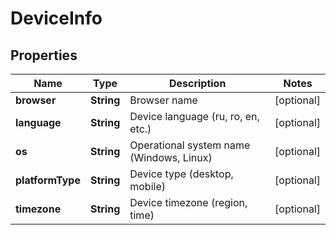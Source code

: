 # DeviceInfo

## Properties
Name | Type | Description | Notes
------------ | ------------- | ------------- | -------------
**browser** | **String** | Browser name |  [optional]
**language** | **String** | Device language (ru, ro, en, etc.) |  [optional]
**os** | **String** | Operational system name (Windows, Linux) |  [optional]
**platformType** | **String** | Device type (desktop, mobile) |  [optional]
**timezone** | **String** | Device timezone (region, time) |  [optional]
